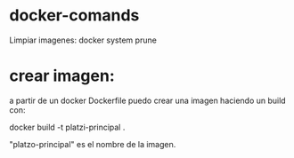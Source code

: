 # docker-comands

Limpiar imagenes: docker system prune

# crear imagen:
a partir de un docker Dockerfile puedo crear una imagen haciendo un build con:

docker build -t platzi-principal .

"platzo-principal" es el nombre de la imagen.

